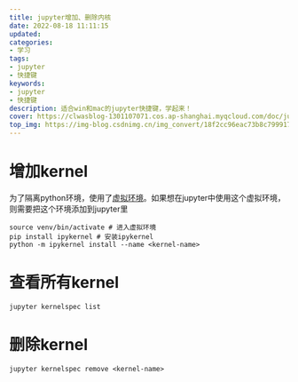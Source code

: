 ```yaml
---
title: jupyter增加、删除内核
date: 2022-08-18 11:11:15
updated:
categories: 
- 学习
tags: 
- jupyter
- 快捷键
keywords:
- jupyter
- 快捷键
description: 适合win和mac的jupyter快捷键，学起来！
cover: https://clwasblog-1301107071.cos.ap-shanghai.myqcloud.com/doc/jupyter-notebook.png
top_img: https://img-blog.csdnimg.cn/img_convert/18f2cc96eac73b8c79991758e9323bf3.png
---
```


# 增加kernel

为了隔离python环境，使用了[虚拟环境](https://so.csdn.net/so/search?q=虚拟环境&spm=1001.2101.3001.7020)。如果想在jupyter中使用这个虚拟环境，则需要把这个环境添加到jupyter里

```shell
source venv/bin/activate # 进入虚拟环境
pip install ipykernel # 安装ipykernel
python -m ipykernel install --name <kernel-name>
```

# 查看所有kernel

```shell
jupyter kernelspec list
```

# 删除kernel

```shell
jupyter kernelspec remove <kernel-name>
```
